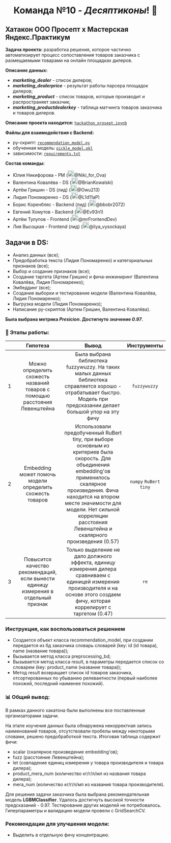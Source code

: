 # <div align='center'>Команда №10 - *Десяптиконы*! :robot:</div>

## Хатакон ООО Просепт х Мастерская Яндекс.Практикум

**Задача проекта:** разработка решения, которое частично автоматизирует процесс сопоставления товаров заказчика с размещаемыми товарами на онлайн площадках дилеров.

**Описание данных:**
- ***marketing_dealer*** - список дилеров;
- ***marketing_dealerprice*** - результат работы парсера площадок дилеров;
- ***marketing_product*** - список товаров, которые производит и распространяет
заказчик;
- ***marketing_productdealerkey*** - таблица матчинга товаров заказчика и товаров
дилеров.

**Описание проекта находится:** [`hackathon_prosept.ipynb`](https://github.com/Decepticons-Hackathon/data-science/blob/main/project_description/hackathon_prosept.ipynb)

**Файлы для взаимодействия с Backend:**
- py-скрипт: [`recommendation_model.py`](https://github.com/Decepticons-Hackathon/data-science/blob/main/recommendation_model.py)
- обученная модель: [`pickle_model.pkl`](https://github.com/Decepticons-Hackathon/data-science/blob/main/pickle_model.pkl)
- зависимости: [`requirements.txt`](https://github.com/Decepticons-Hackathon/data-science/blob/main/requirements.txt)
  
**Состав команды:**
- Юлия Никифорова - PM (<img src="https://github.com/mike2023-ml/Portfolio/assets/116313032/d3f08c03-7dec-490e-ad39-75152295c4d5" title="Telegram" alt="Telegram" width="20" height="20"/>@Niki_for_Ova)
- Валентина Ковалëва - DS (<img src="https://github.com/mike2023-ml/Portfolio/assets/116313032/d3f08c03-7dec-490e-ad39-75152295c4d5" title="Telegram" alt="Telegram" width="20" height="20"/>@BrianKowalski)
- Артём Гришин - DS (лид) (<img src="https://github.com/mike2023-ml/Portfolio/assets/116313032/d3f08c03-7dec-490e-ad39-75152295c4d5" title="Telegram" alt="Telegram" width="20" height="20"/>@Owu213)
- Лидия Пономаренко - DS (<img src="https://github.com/mike2023-ml/Portfolio/assets/116313032/d3f08c03-7dec-490e-ad39-75152295c4d5" title="Telegram" alt="Telegram" width="20" height="20"/>@L1d11aP)
- Борис Коренбляс - Backend (лид) (<img src="https://github.com/mike2023-ml/Portfolio/assets/116313032/d3f08c03-7dec-490e-ad39-75152295c4d5" title="Telegram" alt="Telegram" width="20" height="20"/>@bbobr2072)
- Евгений Хомутов - Backend (<img src="https://github.com/mike2023-ml/Portfolio/assets/116313032/d3f08c03-7dec-490e-ad39-75152295c4d5" title="Telegram" alt="Telegram" width="20" height="20"/>@Ev93n1)
- Артём Тулупов - Frontend (<img src="https://github.com/mike2023-ml/Portfolio/assets/116313032/d3f08c03-7dec-490e-ad39-75152295c4d5" title="Telegram" alt="Telegram" width="20" height="20"/>@mrFrontendDev)
- Лия Высоцкая - Frontend (лид) (<img src="https://github.com/mike2023-ml/Portfolio/assets/116313032/d3f08c03-7dec-490e-ad39-75152295c4d5" title="Telegram" alt="Telegram" width="20" height="20"/>@liya_vysockaya)
  
## Задачи в DS:
- Анализ данных (все);
- Предобработка текста (Лидия Пономаренко) и категориальных признаков (все);
- Выбор и создание признаков (все);
- Создание таргета (Артем Гришин) и фича-инжиниринг (Валентина Ковалёва, Лидия Пономаренко);
- Эмбеддинг (все);
- Создание выборки и тестирование модели (Валентина Ковалёва, Лидия Пономаренко);
- Выгрузка модели (Лидия Пономаренко);
- Написание py-скриптов (Артем Гришин, Валентина Ковалёва).

**Была выбрана метрика *Presicion*. Достигнуто значение *0.97*.**

### 🧩 Этапы работы:

|    | Гипотеза | Вывод | Инструменты |
|:--:|:--------------:|:---------:|:-----:|
|1| Можно определить схожесть названий товаров с помощью расстояния Левенштейна | Была выбрана библиотека fuzzywuzzy. На таких малых данных библиотека справляется хорошо - отрабатывает быстро. Модель при предсказании делает большой упор на эту фичу| `fuzzywuzzy` |
|2| Embedding может помочь модели определить схожесть товаров | Использовали предобученный RuBert tiny, при выборе основным из критериев была скорость. Для объединения embedding'ов применилось скалярное произведения. Фича находится на втором месте значимости для модели. Нет сильной корреляции расстояния Левенштейна и скалярного произведения (0.57) | `numpy` `RuBert tiny` |
|3| Повысится качество рекомендаций, если вынести единицу измерения в отдельный признак | Только выделение не дало должного эффекта, единицу измерения дилера сравниваем с единицей измерения производителя и на основе этого создаем фичу, которая коррелирует с таргетом (0.47) | `re` |

### Инструкция, как воспользоваться решением
- Создается объект класса recommendation_model, при создании передается из бд заказчика словарь словарей (key: id (id товара), name (название товара));
- Вызывается метод класса preprocessing_bd;
- Вызывается метод класса result, в параметры передается список со словарем (key: product_name (название товара));
- Метод result возвращает список id товаров заказчика, отсортированных по убыванию релевантности (первый наиболее похожий, последний наименее похожий).

### 📊 Общий вывод:
В рамках данного хакатона были выполнены все поставленные организаторами задачи.

На этапе изучения данных была обнаружена некорректная запись наименований товаров, отсутствовали пробелы между некоторыми словами, решено предобработкой текста. Итоговая таблица содержит фичи: 
- scalar (скалярное произведение embedding'ов);
- fuzz (расстояние Левенштейна);
- let (совпадение единиц измерения у товара производителя и товара дилера);
- product_mera_num (количество кг/г/л/мл из названия товара дилера);
- mera_num (количество кг/г/л/мл из названия товара производителя). 

Для решения задачи заказчика была выбрана рекомендательная модель **LGBMClassifier**. Удалось достигнуть высокой точности предсказаний - 0.97. Тестирование других моделей не потребовалось. Гиперпараметры и валидацию модели провели с GridSearchCV.

### Рекомендации для улучшения модели:
- Выделить в отдельную фичу концентрацию.

